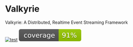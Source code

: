 # Valkyrie
Valkyrie: A Distributed, Realtime Event Streaming Framework

[![test](https://github.com/ahmed-zubair-1998/valkyrie/actions/workflows/test-coverage.yml/badge.svg?branch=main)](https://github.com/ahmed-zubair-1998/valkyrie/actions/workflows/test-coverage.yml)
![coverage](https://raw.githubusercontent.com/ahmed-zubair-1998/valkyrie/badges/.badges/main/coverage.svg)
